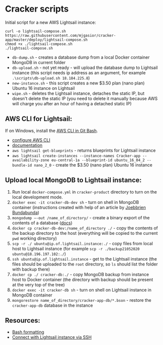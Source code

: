 # Cracker scripts

Initial script for a new AWS Lightsail instance:

    curl -o lightsail-compose.sh https://raw.githubusercontent.com/mjgasior/cracker-app/master/deploy/lightsail-compose.sh
    chmod +x ./lightsail-compose.sh
    ./lightsail-compose.sh

- `db-dump.sh` - creates a database dump from a local Docker container MongoDB in current folder
- `db-upload.sh` - not yet ready - will upload the database dump to Lightsail instance (this script needs ip address as an argument, for example `.\scripts\db-upload.sh 18.184.225.8`)
- `new-instance.sh` - this script creates a new \$3.50 plan (nano plan) Ubuntu 16 instance on Lightsail
- `wipe.sh` - deletes the Lightsail instance, detaches the static IP, but doesn't delete the static IP (you need to delete it manually because AWS will charge you after an hour of having a detached static IP)

## AWS CLI for Lightsail:

If on Windows, install the [AWS CLI in Git Bash](https://stackoverflow.com/questions/53015630/bash-aws-command-not-found-on-windows-7-in-git-bash).

- [configure AWS CLI](https://lightsail.aws.amazon.com/ls/docs/en_us/articles/lightsail-how-to-set-up-access-keys-to-use-sdk-api-cli)
- [documentation](https://docs.aws.amazon.com/cli/latest/reference/lightsail/index.html)
- `aws lightsail get-blueprints` - returns blueprints for Lightsail instance
- `aws lightsail create-instances --instance-names Cracker-app --availability-zone eu-central-1a --blueprint-id ubuntu_16_04_2 --bundle-id nano_2_0` - create the \$3.50 (nano plan) Ubuntu 16 instance

## Upload local MongoDB to Lightsail instance:

1. Run local `docker-compose.yml` in `cracker-product` directory to turn on the local development mode.
2. `docker exec -it cracker-db-dev sh` - turn on shell in MongoDB container (instructions created with help of an article by [Joebbrien Bundabunda](https://medium.com/faun/how-to-backup-docker-containered-mongo-db-with-mongodump-and-mongorestore-b4eb1c0e7308))
3. `mongodump –-out /name_of_directory/` - create a binary export of the contents of a database ([docs](https://docs.mongodb.com/manual/reference/program/mongodump/))
4. `docker cp cracker-db-dev:/name_of_directory ./` - copy the contents of the backup directory to the host (everything will be copied to the current `pwd` working directory)
5. `scp -r ./ ubuntu@ip.of.lightsail.instance:./` - copy files from local host to Lightsail instance (for example `scp -r ./backup21052020 ubuntu@18.196.197.102:./`)
6. `ssh ubuntu@ip.of.lightsail.instance` - get to the Lightsail instance (the files should be uploaded to the `root` directory, so `ls` should list the folder with backup there)
7. `docker cp ./ cracker-db:./` - copy MongoDB backup from instance host to Docker container (the directory with backup should be present at the very top of the tree)
8. `docker exec -it cracker-db sh` - turn on shell on Lightsail instance in MongoDB container
9. `mongorestore name_of_directory/cracker-app-db/*.bson` - restore the `cracker-app-db` database in the instance

## Resources:

- [Bash formatting](https://misc.flogisoft.com/bash/tip_colors_and_formatting)
- [Connect with Lightsail instance via SSH](https://www.youtube.com/watch?time_continue=34&v=5xVquS3lEGM&feature=emb_logo)
